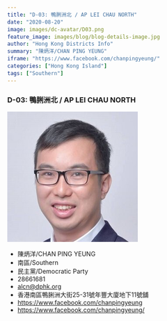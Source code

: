 ```yaml
---
title: "D-03: 鴨脷洲北 / AP LEI CHAU NORTH"
date: "2020-08-20"
image: images/dc-avatar/D03.png
feature_image: images/blog/blog-details-image.jpg
author: "Hong Kong Districts Info"
summary: "陳炳洋/CHAN PING YEUNG"
iframe: "https://www.facebook.com/chanpingyeung/"
categories: ["Hong Kong Island"]
tags: ["Southern"]
---
```


### D-03: 鴨脷洲北 / AP LEI CHAU NORTH  
![](/images/dc-avatar/D03.png)  

 - 陳炳洋/CHAN PING YEUNG  
 - 南區/Southern  
 - 民主黨/Democratic Party  
 - 28661681  
 - alcn@dphk.org  
 - 香港南區鴨脷洲大街25-31號年豐大廈地下11號舖  
 - https://www.facebook.com/chanpingyeung  
 - https://www.facebook.com/chanpingyeung/
